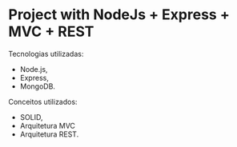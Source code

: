 # Project with NodeJs + Express + MVC + REST

Tecnologias utilizadas:
* Node.js,
* Express,
* MongoDB.

Conceitos utilizados:
* SOLID,
* Arquitetura MVC
* Arquitetura REST.
